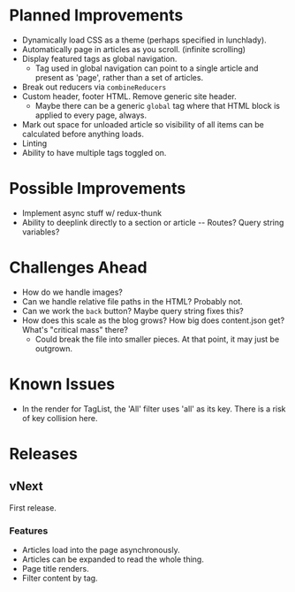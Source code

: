 # Planned Improvements
- Dynamically load CSS as a theme (perhaps specified in lunchlady).
- Automatically page in articles as you scroll. (infinite scrolling)
- Display featured tags as global navigation.
  -  Tag used in global navigation can point to a single article and present as 'page', rather than a set of articles.
- Break out reducers via `combineReducers`
- Custom header, footer HTML.  Remove generic site header.
  - Maybe there can be a generic `global` tag where that HTML block is applied to every page, always.
- Mark out space for unloaded article so visibility of all items can be calculated before anything loads.
- Linting
- Ability to have multiple tags toggled on.

# Possible Improvements
- Implement async stuff w/ redux-thunk
- Ability to deeplink directly to a section or article -- Routes? Query string variables?

# Challenges Ahead
- How do we handle images?
- Can we handle relative file paths in the HTML?  Probably not.
- Can we work the `back` button?  Maybe query string fixes this?
- How does this scale as the blog grows?  How big does content.json get?  What's "critical mass" there?
  - Could break the file into smaller pieces.  At that point, it may just be outgrown.

# Known Issues
- In the render for TagList, the 'All' filter uses 'all' as its key.  There is a risk of key collision here.

# Releases

## vNext
First release.

### Features
- Articles load into the page asynchronously.
- Articles can be expanded to read the whole thing.
- Page title renders.
- Filter content by tag.
